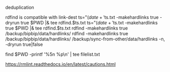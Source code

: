 deduplication

rdfind is compatible with link-dest
ts="$(date +'%Y.%m.%d-%H.%M.%S')"; rdfind -outputname result.$ts.txt -makehardlinks true -dryrun true $PWD |& tee rdfind.$ts.txt
ts="$(date +'%Y.%m.%d-%H.%M.%S')"; rdfind -outputname result.$ts.txt -makehardlinks true              $PWD |& tee rdfind.$ts.txt
rdfind -makehardlinks true /backup/bipbip/data/hardlinks/
rdfind -makehardlinks true /backup/bipbip/data/hardlinks/ /backup/sync-from-other/data/hardlinks
-n, -dryrun true|false


find $PWD -printf '%5n %p\n'  | tee filelist.txt

https://rmlint.readthedocs.io/en/latest/cautions.html

